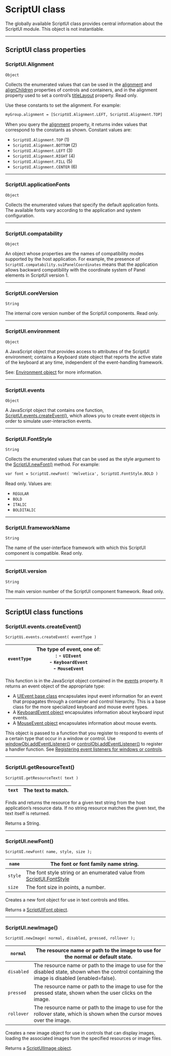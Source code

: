 <a id="scriptui-class"></a>

# ScriptUI class

The globally available ScriptUI class provides central information about the ScriptUI module. This object
is not instantiable.

---

<a id="scriptui-class-properties"></a>

## ScriptUI class properties

<a id="scriptui-alignment"></a>

### ScriptUI.Alignment

`Object`

Collects the enumerated values that can be used in the [alignment](window-object.md#container-properties-alignment) and
[alignChildren](window-object.md#container-properties-alignchildren) properties of controls and containers, and in the alignment
property used to set a control’s [titleLayout](control-objects.md#controlobj-titlelayout) property. Read only.

Use these constants to set the alignment. For example:

```default
myGroup.alignment = [ScriptUI.Alignment.LEFT, ScriptUI.Alignment.TOP]
```

When you query the [alignment](window-object.md#container-properties-alignment) property, it returns index values that
correspond to the constants as shown. Constant values are:

- `ScriptUI.Alignment.TOP` (1)
- `ScriptUI.Alignment.BOTTOM` (2)
- `ScriptUI.Alignment.LEFT` (3)
- `ScriptUI.Alignment.RIGHT` (4)
- `ScriptUI.Alignment.FILL` (5)
- `ScriptUI.Alignment.CENTER` (6)

---

<a id="scriptui-applicationfonts"></a>

### ScriptUI.applicationFonts

`Object`

Collects the enumerated values that specify the default application fonts.
The available fonts vary according to the application and system
configuration.

---

<a id="scriptui-compatability"></a>

### ScriptUI.compatability

`Object`

An object whose properties are the names of compatibility modes
supported by the host application. For example, the presence of
`ScriptUI.compatability.su1PanelCoordinates` means that the
application allows backward compatibility with the coordinate system of
Panel elements in ScriptUI version 1.

---

<a id="scriptui-coreversion"></a>

### ScriptUI.coreVersion

`String`

The internal core version number of the ScriptUI components. Read only.

---

<a id="scriptui-environment"></a>

### ScriptUI.environment

`Object`

A JavaScript object that provides access to attributes of the ScriptUI
environment; contains a Keyboard state object that reports the active
state of the keyboard at any time, independent of the event-handling
framework.

See: [Environment object](environment.md#environment-object) for more information.

---

<a id="scriptui-events"></a>

### ScriptUI.events

`Object`

A JavaScript object that contains one function, [ScriptUI.events.createEvent()](#scriptui-events-createevent),
which allows you to create event objects in order to simulate
user-interaction events.

---

<a id="scriptui-fontstyle"></a>

### ScriptUI.FontStyle

`String`

Collects the enumerated values that can be used as the style argument
to the [ScriptUI.newFont()](#scriptui-newfont) method. For example:

```default
var font = ScriptUI.newFont( 'Helvetica', ScriptUI.FontStyle.BOLD )
```

Read only. Values are:

- `REGULAR`
- `BOLD`
- `ITALIC`
- `BOLDITALIC`

---

<a id="scriptui-frameworkname"></a>

### ScriptUI.frameworkName

`String`

The name of the user-interface framework with which this ScriptUI
component is compatible. Read only.

---

<a id="scriptui-version"></a>

### ScriptUI.version

`String`

The main version number of the ScriptUI component framework. Read only.

---

<a id="scriptui-class-functions"></a>

## ScriptUI class functions

<a id="scriptui-events-createevent"></a>

### ScriptUI.events.createEvent()

`ScriptUi.events.createEvent( eventType )`

| `eventType`   | The type of event, one of:<br/>: - `UIEvent`<br/>  - `KeyboardEvent`<br/>  - `MouseEvent`   |
|---------------|---------------------------------------------------------------------------------------------|

This function is in the JavaScript object contained in the [events](#scriptui-events) property. It returns an event object
of the appropriate type:

- A [UIEvent base class](event-handling.md#uievent-base-class) encapsulates input event information for an event that propagates
  through a container and control hierarchy. This is a base class for the more specialized keyboard
  and mouse event types.
- A [KeyboardEvent object](event-handling.md#keyboardevent-object) encapsulates information about keyboard input events.
- A [MouseEvent object](event-handling.md#mouseevent-object) encapsulates information about mouse events.

This object is passed to a function that you register to respond to events of a certain type that occur
in a window or control. Use [windowObj.addEventListener()](window-object.md#window-object-functions-addeventlistener)
or [controlObj.addEventListener()](control-objects.md#controlobj-addeventlistener)
to register a handler function. See [Registering event listeners for windows or controls](defining-behavior-with-event-callbacks-and-listeners.md#registering-event-listeners-for-windows-or-controls).

---

<a id="scriptui-getresourcetext"></a>

### ScriptUI.getResourceText()

`ScriptUI.getResourceText( text )`

| `text`   | The text to match.   |
|----------|----------------------|

Finds and returns the resource for a given text string from the host application’s resource data. If no
string resource matches the given text, the text itself is returned.

Returns a String.

---

<a id="scriptui-newfont"></a>

### ScriptUI.newFont()

`ScriptUI.newFont( name, style, size );`

| `name`   | The font or font family name string.                                                        |
|----------|---------------------------------------------------------------------------------------------|
| `style`  | The font style string or an enumerated value from [ScriptUI.FontStyle](#scriptui-fontstyle) |
| `size`   | The font size in points, a number.                                                          |

Creates a new font object for use in text controls and titles.

Returns a [ScriptUIFont object](graphic-customization-objects.md#scriptuifont-object).

---

<a id="scriptui-newimage"></a>

### ScriptUI.newImage()

`ScriptUI.newImage( normal, disabled, pressed, rollover );`

| `normal`   | The resource name or path to the image to use for the normal or default state.                                                                 |
|------------|------------------------------------------------------------------------------------------------------------------------------------------------|
| `disabled` | The resource name or path to the image to use for the disabled state, shown when the control containing the image is disabled (enabled=false). |
| `pressed`  | The resource name or path to the image to use for the pressed state, shown when the user clicks on the image.                                  |
| `rollover` | The resource name or path to the image to use for the rollover state, which is shown when the cursor moves over the image.                     |

Creates a new image object for use in controls that can display images, loading the associated
images from the specified resources or image files.

Returns a [ScriptUIImage object](graphic-customization-objects.md#scriptuiimage-object).
